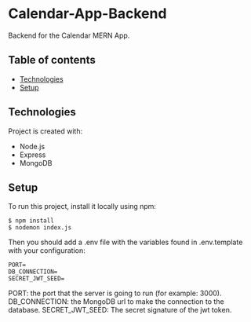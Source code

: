 # Calendar-App-Backend
Backend for the Calendar MERN App.

## Table of contents
* [Technologies](#technologies)
* [Setup](#setup)

## Technologies
Project is created with:
* Node.js
* Express
* MongoDB

## Setup
To run this project, install it locally using npm:

```
$ npm install
$ nodemon index.js
```

Then you should add a .env file with the variables found in .env.template with your configuration:

```
PORT=
DB_CONNECTION=
SECRET_JWT_SEED=
```

PORT: the port that the server is going to run (for example: 3000).
DB_CONNECTION: the MongoDB url to make the connection to the database.
SECRET_JWT_SEED: The secret signature of the jwt token.